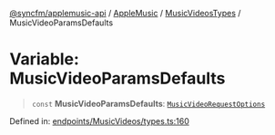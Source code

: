 [@syncfm/applemusic-api](../../../../../../globals.md) / [AppleMusic](../../../index.md) / [MusicVideosTypes](../index.md) / MusicVideoParamsDefaults

# Variable: MusicVideoParamsDefaults

> `const` **MusicVideoParamsDefaults**: [`MusicVideoRequestOptions`](../interfaces/MusicVideoRequestOptions.md)

Defined in: [endpoints/MusicVideos/types.ts:160](https://github.com/sync-fm/applemusic-api/blob/9471caba6a6b5bc92263ffc6e5d9c04672ec1f7f/src/endpoints/MusicVideos/types.ts#L160)
